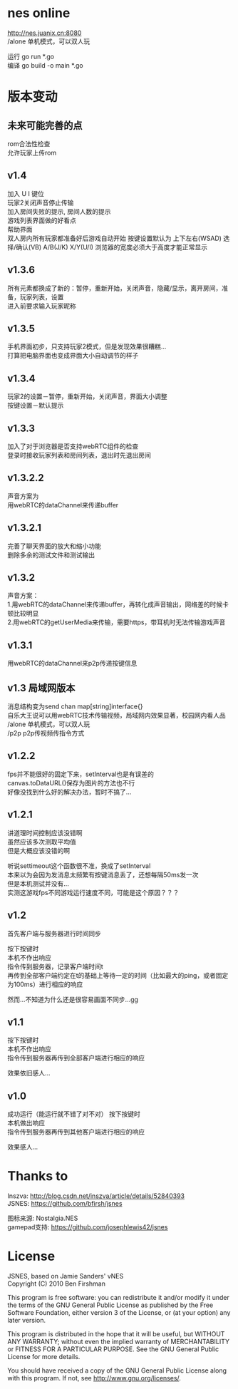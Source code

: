 # nes online
http://nes.juanix.cn:8080  
/alone 单机模式，可以双人玩  
  
运行 go run *.go  
编译 go build -o main *.go  
  
# 版本变动  
## 未来可能完善的点
rom合法性检查  
允许玩家上传rom  

## v1.4    
加入 U I 键位  
玩家2关闭声音停止传输  
加入房间失败的提示, 房间人数的提示  
游戏列表界面做的好看点  
帮助界面  
    双人房内所有玩家都准备好后游戏自动开始
    按键设置默认为 上下左右(WSAD) 选择/确认(VB) A/B(J/K) X/Y(U/I)
    浏览器的宽度必须大于高度才能正常显示
  
## v1.3.6  
所有元素都换成了新的：暂停，重新开始，关闭声音，隐藏/显示，离开房间，准备，玩家列表，设置  
进入前要求输入玩家昵称  
  
## v1.3.5  
手机界面初步，只支持玩家2模式，但是发现效果很糟糕...  
打算把电脑界面也变成界面大小自动调节的样子  
  
## v1.3.4  
玩家2的设置－暂停，重新开始，关闭声音，界面大小调整  
按键设置－默认提示  
  
## v1.3.3  
加入了对于浏览器是否支持webRTC组件的检查  
登录时接收玩家列表和房间列表，退出时先退出房间  
  
## v1.3.2.2  
声音方案为   
用webRTC的dataChannel来传递buffer  
  
## v1.3.2.1  
完善了聊天界面的放大和缩小功能  
删除多余的测试文件和测试输出  
  
## v1.3.2  
声音方案：  
1.用webRTC的dataChannel来传递buffer，再转化成声音输出，网络差的时候卡顿比较明显  
2.用webRTC的getUserMedia来传输，需要https，带耳机时无法传输游戏声音  

## v1.3.1  
用webRTC的dataChannel来p2p传递按键信息  
  
## v1.3 局域网版本  
消息结构变为send chan map[string]interface{}  
自乐大王说可以用webRTC技术传输视频，局域网内效果显著，校园网内看人品  
/alone 单机模式，可以双人玩  
/p2p p2p传视频传指令方式  
  
## v1.2.2
fps并不能很好的固定下来，setInterval也是有误差的  
canvas.toDataURL()保存为图片的方法也不行  
好像没找到什么好的解决办法，暂时不搞了...  
  
## v1.2.1
讲道理时间控制应该没错啊  
虽然应该多次测取平均值  
但是大概应该没错的啊  
  
听说settimeout这个函数很不准，换成了setInterval  
本来以为会因为发消息太频繁有按键消息丢了，还想每隔50ms发一次  
但是本机测试并没有...  
实测这游戏fps不同游戏运行速度不同，可能是这个原因？？？  
  
## v1.2
首先客户端与服务器进行时间同步  
  
按下按键时    
本机不作出响应  
指令传到服务器，记录客户端时间t  
再传到全部客户端约定在t的基础上等待一定的时间（比如最大的ping，或者固定为100ms）进行相应的响应  
  
然而...不知道为什么还是很容易画面不同步...gg  
  
## v1.1
按下按键时   
本机不作出响应   
指令传到服务器再传到全部客户端进行相应的响应   
  
效果依旧感人...  
  
## v1.0
成功运行（能运行就不错了对不对） 
按下按键时   
本机做出响应  
指令传到服务器再传到其他客户端进行相应的响应   
  
效果感人...  
  
# Thanks to
Inszva: http://blog.csdn.net/inszva/article/details/52840393  
JSNES: https://github.com/bfirsh/jsnes  
  
图标来源: Nostalgia.NES  
gamepad支持: https://github.com/josephlewis42/jsnes  
  
# License
JSNES, based on Jamie Sanders' vNES  
Copyright (C) 2010 Ben Firshman  
  
This program is free software: you can redistribute it and/or modify
it under the terms of the GNU General Public License as published by
the Free Software Foundation, either version 3 of the License, or
(at your option) any later version.  
  
This program is distributed in the hope that it will be useful,
but WITHOUT ANY WARRANTY; without even the implied warranty of
MERCHANTABILITY or FITNESS FOR A PARTICULAR PURPOSE.  See the
GNU General Public License for more details.  
  
You should have received a copy of the GNU General Public License
along with this program.  If not, see <http://www.gnu.org/licenses/>.  
  
